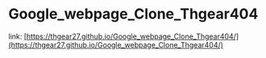 # Google_webpage_Clone_Thgear404

link: [https://thgear27.github.io/Google_webpage_Clone_Thgear404/](https://thgear27.github.io/Google_webpage_Clone_Thgear404/)
